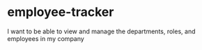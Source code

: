 # employee-tracker
I want to be able to view and manage the departments, roles, and employees in my company
